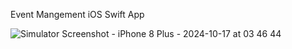 Event Mangement iOS Swift App

![Simulator Screenshot - iPhone 8 Plus - 2024-10-17 at 03 46 44](https://github.com/user-attachments/assets/47ab25e8-a619-4aac-a0c3-b812c60e078b)
